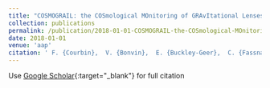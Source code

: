 ```yaml
---
title: "COSMOGRAIL: the COSmological MOnitoring of GRAvItational Lenses. XVI. Time delays for the quadruply imaged quasar DES J0408-5354 with high-cadence photometric monitoring"
collection: publications
permalink: /publication/2018-01-01-COSMOGRAIL-the-COSmological-MOnitoring-of-GRAvItational-Lenses-XVI-Time-delays-for-the-quadruply-imaged-quasar-DES-J0408-5354-with-high-cadence-photometric-monitoring
date: 2018-01-01
venue: 'aap'
citation: ' F. {Courbin},  V. {Bonvin},  E. {Buckley-Geer},  C. {Fassnacht},  J. {Frieman},  H. {Lin},  P. {Marshall},  S. {Suyu},  T. {Treu},  T. {Anguita},  V. {Motta},  G. {Meylan},  E. {Paic},  M. {Tewes},  A. {Agnello},  D. {Chao},  M. {Chijani},  D. {Gilman},  K. {Rojas},  P. {Williams},  A. {Hempel},  S. {Kim},  R. {Lachaume},  M. {Rabus},  T. {Abbott},  S. {Allam},  J. {Annis},  M. {Banerji},  K. {Bechtol},  A. {Benoit-L{\&apos;e}vy},  D. {Brooks},  D. {Burke},  A. {Carnero Rosell},  M. {Carrasco Kind},  J. {Carretero},  C. {D&apos;Andrea},  L. {da Costa},  C. {Davis},  D. {DePoy},  S. {Desai},  B. {Flaugher},  P. {Fosalba},  J. {Garc{\&apos;\i}a-Bellido},  E. {Gaztanaga},  D. {Goldstein},  D. {Gruen},  R. {Gruendl},  J. {Gschwend},  G. {Gutierrez},  K. {Honscheid},  D. {James},  K. {Kuehn},  S. {Kuhlmann},  N. {Kuropatkin},  O. {Lahav},  M. {Lima},  M. {Maia},  M. {March},  J. {Marshall},  R. {McMahon},  F. {Menanteau},  R. {Miquel},  B. {Nord},  A. {Plazas},  E. {Sanchez},  V. {Scarpine},  R. {Schindler},  M. {Schubnell},  I. {Sevilla-Noarbe},  M. {Smith},  M. {Soares-Santos},  F. {Sobreira},  E. {Suchyta},  G. {Tarle},  D. {Tucker},  A. {Walker},  W. {Wester}, &quot;COSMOGRAIL: the COSmological MOnitoring of GRAvItational Lenses. XVI. Time delays for the quadruply imaged quasar DES J0408-5354 with high-cadence photometric monitoring.&quot; aap, 2018.'
---
```

Use [Google Scholar](https://scholar.google.com/scholar?q=COSMOGRAIL:+the+COSmological+MOnitoring+of+GRAvItational+Lenses.+XVI.+Time+delays+for+the+quadruply+imaged+quasar+DES+J0408+5354+with+high+cadence+photometric+monitoring){:target="_blank"} for full citation